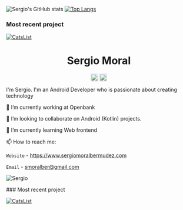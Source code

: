 ![Sergio's GitHub stats](https://github-readme-stats.vercel.app/api?username=smoralb&show_icons=true&bg_color=30,FF512F,F09819&title_color=fff&text_color=fff&icon_color=6CD4FF)
[![Top Langs](https://github-readme-stats.vercel.app/api/top-langs/?username=smoralb&bg_color=30,FF512F,F09819&title_color=fff&text_color=fff)](https://github.com/smoralb/github-readme-stats)

### Most recent project

[![CatsList](https://github-readme-stats.vercel.app/api/pin/?username=smoralb&repo=CatsList&title_color=fff&text_color=fff&bg_color=30,FF512F,F09819&icon_color=6CD4FF)](https://github.com/smoralb/CatsList)


<p align="center"> <h1 align="center"> Sergio Moral </h1> </p>
<p align="center">
<a href="https://github.com/smoralb" target="_blank"><img align="center" src="https://cdn.jsdelivr.net/npm/simple-icons@3.0.1/icons/github.svg" alt="Elangovan Sundar" height="20" width="20" /></a>
<a href="https://twitter.com/smoralberr" target="_blank"><img align="center" src="https://cdn.jsdelivr.net/npm/simple-icons@3.0.1/icons/twitter.svg" alt="Elangovan Sundar" height="20" width="20" /></a>
</p>

I'm Sergio. I'm an Android Developer who is passionate about creating technology

🔭 I’m currently working at Openbank

👯 I’m looking to collaborate on Android (Kotlin) projects.

🌱 I’m currently learning Web frontend

📫 How to reach me:

`Website` - https://www.sergiomoralbermudez.com

`Email` - smoralber@gmail.com

<p>
	<img src=https://github-readme-stats.vercel.app/api?username=smoralb&show_icons=true alt=Sergio />
</p>
### Most recent project

[![CatsList](https://github-readme-stats.vercel.app/api/pin/?username=smoralb&repo=CatsList&title_color=fff&text_color=fff&icon_color=6CD4FF)](https://github.com/smoralb/CatsList)
